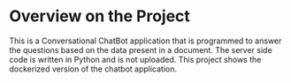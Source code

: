 # Overview on the Project

This is a Conversational ChatBot application that is programmed to answer the questions based on the data present in a document. The server side code is written in Python and is not uploaded. This project shows the dockerized version of the chatbot application.
